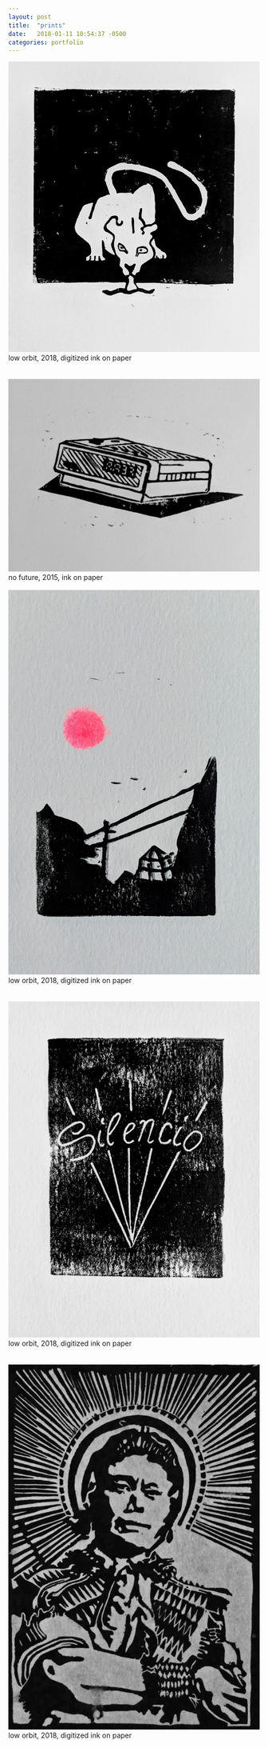 ```yaml
---
layout: post
title:  "prints"
date:   2018-01-11 10:54:37 -0500
categories: portfolio
---
```




<img src = "/assets/art/leopardprint.jpg">
<figcaption>low orbit, 2018, digitized ink on paper</figcaption><br><br>


<img src = "/assets/art/clockradio.jpg">
<figcaption>no future, 2015, ink on paper</figcaption><br>


<img src = "/assets/art/chinatown.jpg">
<figcaption>low orbit, 2018, digitized ink on paper</figcaption><br><br>


<img src = "/assets/art/silencio.jpg">
<figcaption>low orbit, 2018, digitized ink on paper</figcaption><br><br>


<img src = "/assets/art/lino.jpg">
<figcaption>low orbit, 2018, digitized ink on paper</figcaption><br><br>